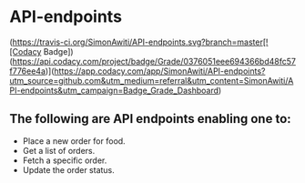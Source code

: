 # API-endpoints

(https://travis-ci.org/SimonAwiti/API-endpoints.svg?branch=master[![Codacy Badge])(https://api.codacy.com/project/badge/Grade/0376051eee694366bd48fc57f776ee4a)](https://app.codacy.com/app/SimonAwiti/API-endpoints?utm_source=github.com&utm_medium=referral&utm_content=SimonAwiti/API-endpoints&utm_campaign=Badge_Grade_Dashboard)


## The following are API endpoints enabling one to: 
* Place a new order for food.
* Get a list of orders.
* Fetch a specific order.
* Update the order status.
